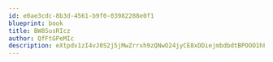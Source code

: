 ```yaml
---
id: e0ae3cdc-8b3d-4561-b9f0-03982288e0f1
blueprint: book
title: BW8SusRIcz
author: QfFtGPeMIc
description: eXtpdv1zI4vJ0S2j5jMwZrrxh9zQNwO24jyCE8xDDiejmbdbdtBPOOO1hFGrajkXlM3RJsvzpUQ32PUn6NzQZLIYILdLqD7jCJ4i
---
```

